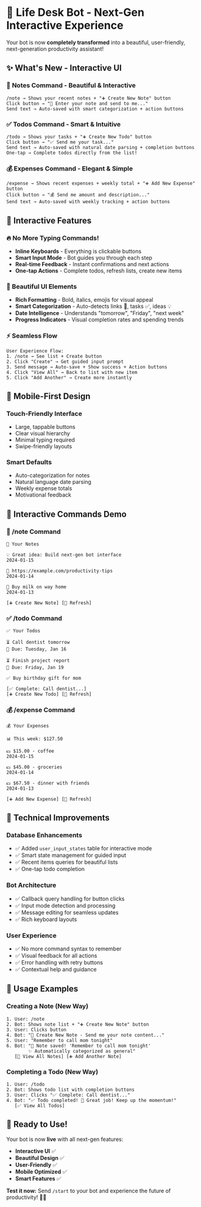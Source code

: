 # 🚀 Life Desk Bot - Next-Gen Interactive Experience

Your bot is now **completely transformed** into a beautiful, user-friendly, next-generation productivity assistant!

## ✨ **What's New - Interactive UI**

### 📝 **Notes Command - Beautiful & Interactive**
```
/note → Shows your recent notes + "➕ Create New Note" button
Click button → "📝 Enter your note and send to me..."
Send text → Auto-saved with smart categorization + action buttons
```

### ✅ **Todos Command - Smart & Intuitive** 
```
/todo → Shows your tasks + "➕ Create New Todo" button  
Click button → "✅ Send me your task..."
Send text → Auto-saved with natural date parsing + completion buttons
One-tap → Complete todos directly from the list!
```

### 💰 **Expenses Command - Elegant & Simple**
```
/expense → Shows recent expenses + weekly total + "➕ Add New Expense" button
Click button → "💰 Send me amount and description..."
Send text → Auto-saved with weekly tracking + action buttons
```

## 🎯 **Interactive Features**

### **🔥 No More Typing Commands!**
- **Inline Keyboards** - Everything is clickable buttons
- **Smart Input Mode** - Bot guides you through each step
- **Real-time Feedback** - Instant confirmations and next actions
- **One-tap Actions** - Complete todos, refresh lists, create new items

### **🎨 Beautiful UI Elements**
- **Rich Formatting** - Bold, italics, emojis for visual appeal
- **Smart Categorization** - Auto-detects links 🔗, tasks ✅, ideas 💡
- **Date Intelligence** - Understands "tomorrow", "Friday", "next week"
- **Progress Indicators** - Visual completion rates and spending trends

### **⚡ Seamless Flow**
```
User Experience Flow:
1. /note → See list + Create button
2. Click "Create" → Get guided input prompt  
3. Send message → Auto-save + Show success + Action buttons
4. Click "View All" → Back to list with new item
5. Click "Add Another" → Create more instantly
```

## 📱 **Mobile-First Design**

### **Touch-Friendly Interface**
- Large, tappable buttons
- Clear visual hierarchy  
- Minimal typing required
- Swipe-friendly layouts

### **Smart Defaults**
- Auto-categorization for notes
- Natural language date parsing
- Weekly expense totals
- Motivational feedback

## 🎪 **Interactive Commands Demo**

### **📝 /note Command**
```
📝 Your Notes

💡 Great idea: Build next-gen bot interface
2024-01-15

🔗 https://example.com/productivity-tips  
2024-01-14

📝 Buy milk on way home
2024-01-13

[➕ Create New Note] [🔄 Refresh]
```

### **✅ /todo Command**  
```
✅ Your Todos

⏳ Call dentist tomorrow
📅 Due: Tuesday, Jan 16

⏳ Finish project report
📅 Due: Friday, Jan 19

✅ Buy birthday gift for mom

[✅ Complete: Call dentist...] 
[➕ Create New Todo] [🔄 Refresh]
```

### **💰 /expense Command**
```
💰 Your Expenses

📊 This week: $127.50

💵 $15.00 - coffee
2024-01-15

💵 $45.00 - groceries  
2024-01-14

💵 $67.50 - dinner with friends
2024-01-13

[➕ Add New Expense] [🔄 Refresh]
```

## 🔧 **Technical Improvements**

### **Database Enhancements**
- ✅ Added `user_input_states` table for interactive mode
- ✅ Smart state management for guided input
- ✅ Recent items queries for beautiful lists
- ✅ One-tap todo completion

### **Bot Architecture**
- ✅ Callback query handling for button clicks
- ✅ Input mode detection and processing  
- ✅ Message editing for seamless updates
- ✅ Rich keyboard layouts

### **User Experience**
- ✅ No more command syntax to remember
- ✅ Visual feedback for all actions
- ✅ Error handling with retry buttons
- ✅ Contextual help and guidance

## 🎯 **Usage Examples**

### **Creating a Note (New Way)**
```
1. User: /note
2. Bot: Shows note list + "➕ Create New Note" button
3. User: Clicks button  
4. Bot: "📝 Create New Note - Send me your note content..."
5. User: "Remember to call mom tonight"
6. Bot: "📝 Note saved! 'Remember to call mom tonight' 
        ✨ Automatically categorized as general"
   [📝 View All Notes] [➕ Add Another Note]
```

### **Completing a Todo (New Way)**
```
1. User: /todo
2. Bot: Shows todo list with completion buttons
3. User: Clicks "✅ Complete: Call dentist..."
4. Bot: "✅ Todo completed! 🎉 Great job! Keep up the momentum!"
   [✅ View All Todos]
```

## 🚀 **Ready to Use!**

Your bot is now **live** with all next-gen features:
- **Interactive UI** ✅
- **Beautiful Design** ✅  
- **User-Friendly** ✅
- **Mobile Optimized** ✅
- **Smart Features** ✅

**Test it now:** Send `/start` to your bot and experience the future of productivity! 🎯✨